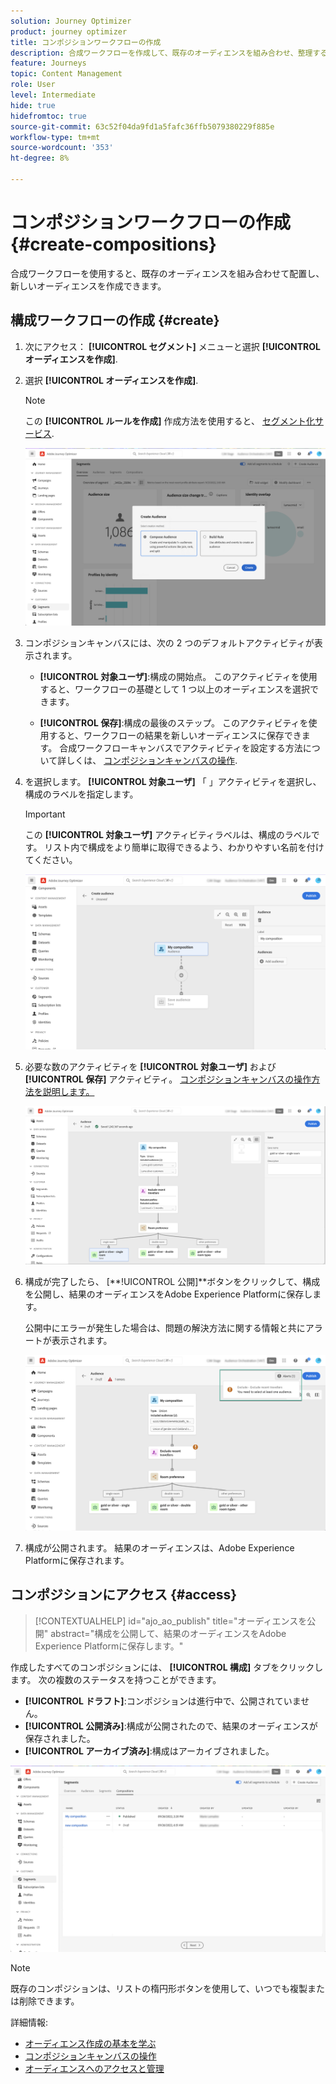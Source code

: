 ```yaml
---
solution: Journey Optimizer
product: journey optimizer
title: コンポジションワークフローの作成
description: 合成ワークフローを作成して、既存のオーディエンスを組み合わせ、整理する方法を説明します。
feature: Journeys
topic: Content Management
role: User
level: Intermediate
hide: true
hidefromtoc: true
source-git-commit: 63c52f04da9fd1a5fafc36ffb5079380229f885e
workflow-type: tm+mt
source-wordcount: '353'
ht-degree: 8%

---
```


# コンポジションワークフローの作成 {#create-compositions}

合成ワークフローを使用すると、既存のオーディエンスを組み合わせて配置し、新しいオーディエンスを作成できます。

## 構成ワークフローの作成 {#create}

1. 次にアクセス： **[!UICONTROL セグメント]** メニューと選択 **[!UICONTROL オーディエンスを作成]**.

1. 選択 **[!UICONTROL オーディエンスを作成]**.

   >[!NOTE]
   >
   >この **[!UICONTROL ルールを作成]** 作成方法を使用すると、 [セグメント化サービス](https://experienceleague.adobe.com/docs/experience-platform/segmentation/pql/overview.html?lang=ja).

   ![](assets/audiences-create.png)

1. コンポジションキャンバスには、次の 2 つのデフォルトアクティビティが表示されます。

   * **[!UICONTROL 対象ユーザ]**:構成の開始点。 このアクティビティを使用すると、ワークフローの基礎として 1 つ以上のオーディエンスを選択できます。

   * **[!UICONTROL 保存]**:構成の最後のステップ。 このアクティビティを使用すると、ワークフローの結果を新しいオーディエンスに保存できます。
   合成ワークフローキャンバスでアクティビティを設定する方法について詳しくは、 [コンポジションキャンバスの操作](composition-canvas.md).

1. を選択します。 **[!UICONTROL 対象ユーザ]** 「 」アクティビティを選択し、構成のラベルを指定します。

   >[!IMPORTANT]
   >
   >この **[!UICONTROL 対象ユーザ]** アクティビティラベルは、構成のラベルです。 リスト内で構成をより簡単に取得できるよう、わかりやすい名前を付けてください。

   ![](assets/audiences-new-composition.png)

1. 必要な数のアクティビティを **[!UICONTROL 対象ユーザ]** および **[!UICONTROL 保存]** アクティビティ。 [コンポジションキャンバスの操作方法を説明します。](composition-canvas.md)

   ![](assets/audiences-publish.png)

1. 構成が完了したら、 [**!UICONTROL 公開]**ボタンをクリックして、構成を公開し、結果のオーディエンスをAdobe Experience Platformに保存します。

   公開中にエラーが発生した場合は、問題の解決方法に関する情報と共にアラートが表示されます。

   ![](assets/audiences-alerts.png)

1. 構成が公開されます。 結果のオーディエンスは、Adobe Experience Platformに保存されます。 <!-- and are ready to be targeted in Journey Optimizer campaigns. [Get started with campaigns](../campaigns/get-started-with-campaigns.md)-->

## コンポジションにアクセス {#access}

>[!CONTEXTUALHELP]
>id="ajo_ao_publish"
>title="オーディエンスを公開"
>abstract="構成を公開して、結果のオーディエンスをAdobe Experience Platformに保存します。"

作成したすべてのコンポジションには、 **[!UICONTROL 構成]** タブをクリックします。 次の複数のステータスを持つことができます。

* **[!UICONTROL ドラフト]**:コンポジションは進行中で、公開されていません。
* **[!UICONTROL 公開済み]**:構成が公開されたので、結果のオーディエンスが保存されました。 <!-- and are available for use.-->
* **[!UICONTROL アーカイブ済み]**:構成はアーカイブされました。

![](assets/audiences-compositions.png)

>[!NOTE]
>
>既存のコンポジションは、リストの楕円形ボタンを使用して、いつでも複製または削除できます。

詳細情報:

* [オーディエンス作成の基本を学ぶ](get-started-audience-orchestration.md)
* [コンポジションキャンバスの操作](composition-canvas.md)
* [オーディエンスへのアクセスと管理](access-audiences.md)

